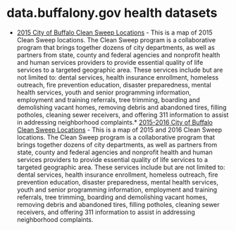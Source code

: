# data.buffalony.gov health datasets
* [2015 City of Buffalo Clean Sweep Locations](https://data.buffalony.gov/d/9gtb-x4pa) - This is a map of 2015 Clean Sweep locations. The Clean Sweep program is a collaborative program that brings together dozens of city departments, as well as partners from state, county and federal agencies and nonprofit health and human services providers to provide essential quality of life services to a targeted geographic area. These services include but are not limited to: dental services, health insurance enrollment, homeless outreach, fire prevention education, disaster preparedness, mental health services, youth and senior programming information, employment and training referrals, tree trimming, boarding and demolishing vacant homes, removing debris and abandoned tires, filling potholes, cleaning sewer receivers, and offering 311 information to assist in addressing neighborhood complaints.* [2015-2016 City of Buffalo Clean Sweep Locations](https://data.buffalony.gov/d/p9js-j33q) - This is a map of 2015 and 2016 Clean Sweep locations. The Clean Sweep program is a collaborative program that brings together dozens of city departments, as well as partners from state, county and federal agencies and nonprofit health and human services providers to provide essential quality of life services to a targeted geographic area. These services include but are not limited to: dental services, health insurance enrollment, homeless outreach, fire prevention education, disaster preparedness, mental health services, youth and senior programming information, employment and training referrals, tree trimming, boarding and demolishing vacant homes, removing debris and abandoned tires, filling potholes, cleaning sewer receivers, and offering 311 information to assist in addressing neighborhood complaints.